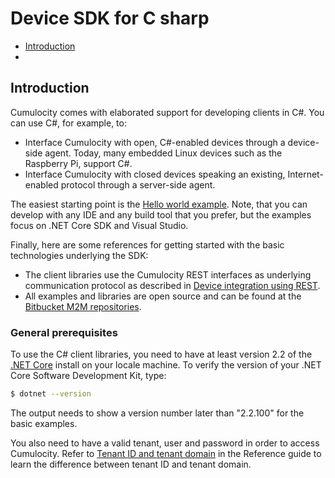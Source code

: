 # Device SDK for C sharp



*   [Introduction](#markdown-header-introduction)
*   []()


## Introduction

Cumulocity comes with elaborated support for developing clients in C#. You can use C#, for example, to:

* Interface Cumulocity with open, C#-enabled devices through a device-side agent. Today, many embedded Linux devices such as the Raspberry Pi, support C#.
* Interface Cumulocity with closed devices speaking an existing, Internet-enabled protocol through a server-side agent.

The easiest starting point is the [Hello world example](/guides/device-sdk/device-sdk-cs/#hello-world-basic). Note, that you can develop with any IDE and any build tool that you prefer, but the examples focus on .NET Core SDK and Visual Studio.

Finally, here are some references for getting started with the basic technologies underlying the SDK:

*   The client libraries use the Cumulocity REST interfaces as underlying communication protocol as described in [Device integration using REST](https://cumulocity.com/guides/device-sdk/rest/).
*   All examples and libraries are open source and can be found at the [Bitbucket M2M repositories](https://bitbucket.org/m2m).

### General prerequisites

To use the C# client libraries, you need to have at least version 2.2 of the [.NET Core](https://dotnet.microsoft.com/download/dotnet-core/2.2) install on your locale machine. To verify the version of your .NET Core Software Development Kit, type:

```bash
$ dotnet --version
```

The output needs to show a version number later than "2.2.100" for the basic examples.

You also need to have a valid tenant, user and password in order to access Cumulocity. Refer to [Tenant ID and tenant domain](https://cumulocity.com/guides/reference/tenants/#tenant-id-and-domain) in the Reference guide to learn the difference between tenant ID and tenant domain.
